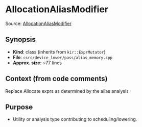 # AllocationAliasModifier

Source: [AllocationAliasModifier](../../../csrc/device_lower/pass/alias_memory.cpp#L1447)

## Synopsis
- **Kind**: class (inherits from `kir::ExprMutator`)
- **File**: `csrc/device_lower/pass/alias_memory.cpp`
- **Approx. size**: ~77 lines

## Context (from code comments)
Replace Allocate exprs as determined by the alias analysis

## Purpose
- Utility or analysis type contributing to scheduling/lowering.
